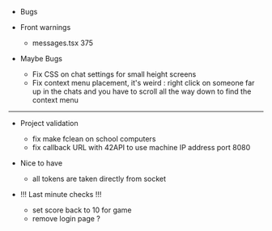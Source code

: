 - Bugs

- Front warnings

  - messages.tsx 375

- Maybe Bugs

  - Fix CSS on chat settings for small height screens
  - Fix context menu placement, it's weird : right click on someone far up in the chats and you have to scroll all the way down to find the context menu

---

- Project validation

  - fix make fclean on school computers
  - fix callback URL with 42API to use machine IP address port 8080

- Nice to have

  - all tokens are taken directly from socket

- !!! Last minute checks !!!

  - set score back to 10 for game
  - remove login page ?
